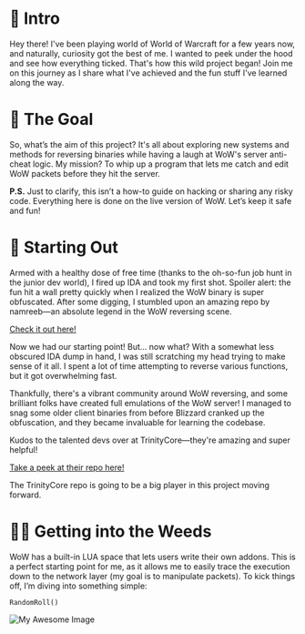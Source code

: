 # 🌟 Intro

Hey there! I've been playing world of World of Warcraft for a few years now, and naturally, curiosity got the best of me. I wanted to peek under the hood and see how everything ticked. That's how this wild project began! Join me on this journey as I share what I've achieved and the fun stuff I've learned along the way.

# 🎯 The Goal

So, what’s the aim of this project? It's all about exploring new systems and methods for reversing binaries while having a laugh at WoW's server anti-cheat logic. My mission? To whip up a program that lets me catch and edit WoW packets before they hit the server. 

**P.S.** Just to clarify, this isn’t a how-to guide on hacking or sharing any risky code. Everything here is done on the live version of WoW. Let’s keep it safe and fun!

# 🚀 Starting Out

Armed with a healthy dose of free time (thanks to the oh-so-fun job hunt in the junior dev world), I fired up IDA and took my first shot. Spoiler alert: the fun hit a wall pretty quickly when I realized the WoW binary is super obfuscated. After some digging, I stumbled upon an amazing repo by namreeb—an absolute legend in the WoW reversing scene.

[Check it out here!](https://github.com/namreeb/dumpwow)

Now we had our starting point! But... now what? With a somewhat less obscured IDA dump in hand, I was still scratching my head trying to make sense of it all. I spent a lot of time attempting to reverse various functions, but it got overwhelming fast.

Thankfully, there's a vibrant community around WoW reversing, and some brilliant folks have created full emulations of the WoW server! I managed to snag some older client binaries from before Blizzard cranked up the obfuscation, and they became invaluable for learning the codebase.

Kudos to the talented devs over at TrinityCore—they're amazing and super helpful!

[Take a peek at their repo here!](https://github.com/TrinityCore/TrinityCore)

The TrinityCore repo is going to be a big player in this project moving forward.

# 🕵️‍♂️ Getting into the Weeds

WoW has a built-in LUA space that lets users write their own addons. This is a perfect starting point for me, as it allows me to easily trace the execution down to the network layer (my goal is to manipulate packets). To kick things off, I’m diving into something simple:

`RandomRoll()`

![My Awesome Image](https://github.com/MrFade321/blob/main/Hacking_World_of_Warcraft/RandomRoll.png)

